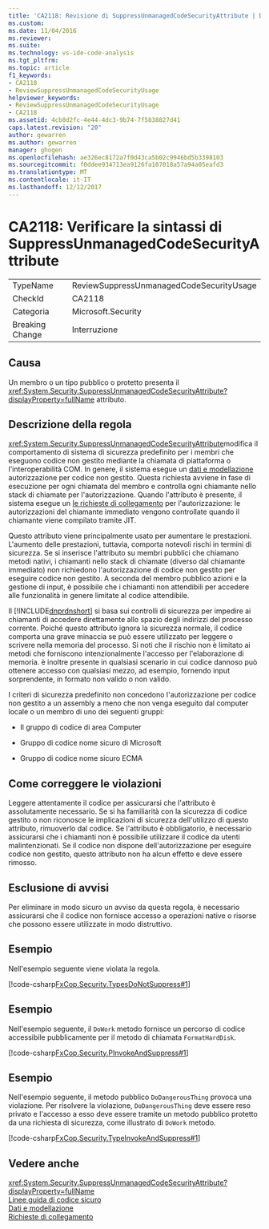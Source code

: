 ```yaml
---
title: 'CA2118: Revisione di SuppressUnmanagedCodeSecurityAttribute | Documenti Microsoft'
ms.custom: 
ms.date: 11/04/2016
ms.reviewer: 
ms.suite: 
ms.technology: vs-ide-code-analysis
ms.tgt_pltfrm: 
ms.topic: article
f1_keywords:
- CA2118
- ReviewSuppressUnmanagedCodeSecurityUsage
helpviewer_keywords:
- ReviewSuppressUnmanagedCodeSecurityUsage
- CA2118
ms.assetid: 4cb8d2fc-4e44-4dc3-9b74-7f5838827d41
caps.latest.revision: "20"
author: gewarren
ms.author: gewarren
manager: ghogen
ms.openlocfilehash: ae326ec8172a7f0d43ca5b02c9946bd5b3398103
ms.sourcegitcommit: f0ddee934713ea9126fa107018a57a94a05eafd3
ms.translationtype: MT
ms.contentlocale: it-IT
ms.lasthandoff: 12/12/2017
---
```

# <a name="ca2118-review-suppressunmanagedcodesecurityattribute-usage"></a>CA2118: Verificare la sintassi di SuppressUnmanagedCodeSecurityAttribute
|||  
|-|-|  
|TypeName|ReviewSuppressUnmanagedCodeSecurityUsage|  
|CheckId|CA2118|  
|Categoria|Microsoft.Security|  
|Breaking Change|Interruzione|  
  
## <a name="cause"></a>Causa  
 Un membro o un tipo pubblico o protetto presenta il <xref:System.Security.SuppressUnmanagedCodeSecurityAttribute?displayProperty=fullName> attributo.  
  
## <a name="rule-description"></a>Descrizione della regola  
 <xref:System.Security.SuppressUnmanagedCodeSecurityAttribute>modifica il comportamento di sistema di sicurezza predefinito per i membri che eseguono codice non gestito mediante la chiamata di piattaforma o l'interoperabilità COM. In genere, il sistema esegue un [dati e modellazione](/dotnet/framework/data/index) autorizzazione per codice non gestito. Questa richiesta avviene in fase di esecuzione per ogni chiamata del membro e controlla ogni chiamante nello stack di chiamate per l'autorizzazione. Quando l'attributo è presente, il sistema esegue un [le richieste di collegamento](/dotnet/framework/misc/link-demands) per l'autorizzazione: le autorizzazioni del chiamante immediato vengono controllate quando il chiamante viene compilato tramite JIT.  
  
 Questo attributo viene principalmente usato per aumentare le prestazioni. L'aumento delle prestazioni, tuttavia, comporta notevoli rischi in termini di sicurezza. Se si inserisce l'attributo su membri pubblici che chiamano metodi nativi, i chiamanti nello stack di chiamate (diverso dal chiamante immediato) non richiedono l'autorizzazione di codice non gestito per eseguire codice non gestito. A seconda del membro pubblico azioni e la gestione di input, è possibile che i chiamanti non attendibili per accedere alle funzionalità in genere limitate al codice attendibile.  
  
 Il [!INCLUDE[dnprdnshort](../code-quality/includes/dnprdnshort_md.md)] si basa sui controlli di sicurezza per impedire ai chiamanti di accedere direttamente allo spazio degli indirizzi del processo corrente. Poiché questo attributo ignora la sicurezza normale, il codice comporta una grave minaccia se può essere utilizzato per leggere o scrivere nella memoria del processo. Si noti che il rischio non è limitato ai metodi che forniscono intenzionalmente l'accesso per l'elaborazione di memoria. è inoltre presente in qualsiasi scenario in cui codice dannoso può ottenere accesso con qualsiasi mezzo, ad esempio, fornendo input sorprendente, in formato non valido o non valido.  
  
 I criteri di sicurezza predefinito non concedono l'autorizzazione per codice non gestito a un assembly a meno che non venga eseguito dal computer locale o un membro di uno dei seguenti gruppi:  
  
-   Il gruppo di codice di area Computer  
  
-   Gruppo di codice nome sicuro di Microsoft  
  
-   Gruppo di codice nome sicuro ECMA  
  
## <a name="how-to-fix-violations"></a>Come correggere le violazioni  
 Leggere attentamente il codice per assicurarsi che l'attributo è assolutamente necessario. Se si ha familiarità con la sicurezza di codice gestito o non riconosce le implicazioni di sicurezza dell'utilizzo di questo attributo, rimuoverlo dal codice. Se l'attributo è obbligatorio, è necessario assicurarsi che i chiamanti non è possibile utilizzare il codice da utenti malintenzionati. Se il codice non dispone dell'autorizzazione per eseguire codice non gestito, questo attributo non ha alcun effetto e deve essere rimosso.  
  
## <a name="when-to-suppress-warnings"></a>Esclusione di avvisi  
 Per eliminare in modo sicuro un avviso da questa regola, è necessario assicurarsi che il codice non fornisce accesso a operazioni native o risorse che possono essere utilizzate in modo distruttivo.  
  
## <a name="example"></a>Esempio  
 Nell'esempio seguente viene violata la regola.  
  
 [!code-csharp[FxCop.Security.TypesDoNotSuppress#1](../code-quality/codesnippet/CSharp/ca2118-review-suppressunmanagedcodesecurityattribute-usage_1.cs)]  
  
## <a name="example"></a>Esempio  
 Nell'esempio seguente, il `DoWork` metodo fornisce un percorso di codice accessibile pubblicamente per il metodo di chiamata `FormatHardDisk`.  
  
 [!code-csharp[FxCop.Security.PInvokeAndSuppress#1](../code-quality/codesnippet/CSharp/ca2118-review-suppressunmanagedcodesecurityattribute-usage_2.cs)]  
  
## <a name="example"></a>Esempio  
 Nell'esempio seguente, il metodo pubblico `DoDangerousThing` provoca una violazione. Per risolvere la violazione, `DoDangerousThing` deve essere reso privato e l'accesso a esso deve essere tramite un metodo pubblico protetto da una richiesta di sicurezza, come illustrato di `DoWork` metodo.  
  
 [!code-csharp[FxCop.Security.TypeInvokeAndSuppress#1](../code-quality/codesnippet/CSharp/ca2118-review-suppressunmanagedcodesecurityattribute-usage_3.cs)]  
  
## <a name="see-also"></a>Vedere anche  
 <xref:System.Security.SuppressUnmanagedCodeSecurityAttribute?displayProperty=fullName>   
 [Linee guida di codice sicuro](/dotnet/standard/security/secure-coding-guidelines)   
 [Dati e modellazione](/dotnet/framework/data/index)  
 [Richieste di collegamento](/dotnet/framework/misc/link-demands)  
  